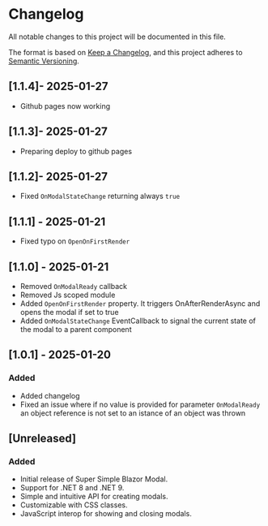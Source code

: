 # Changelog

All notable changes to this project will be documented in this file.

The format is based on [Keep a Changelog](https://keepachangelog.com/en/1.0.0/), and this project adheres to [Semantic Versioning](https://semver.org/spec/v2.0.0.html).

## [1.1.4]- 2025-01-27
- Github pages now working

## [1.1.3]- 2025-01-27
- Preparing deploy to github pages

## [1.1.2]- 2025-01-27
- Fixed `OnModalStateChange` returning always `true`

## [1.1.1] - 2025-01-21
- Fixed typo on `OpenOnFirstRender`

## [1.1.0] - 2025-01-21
- Removed `OnModalReady` callback
- Removed Js scoped module
- Added `OpenOnFirstRender` property. It triggers OnAfterRenderAsync and opens the modal if set to true
- Added `OnModalStateChange` EventCallback to signal the current state of the modal to a parent component

## [1.0.1] - 2025-01-20

### Added
- Added changelog
- Fixed an issue where if no value is provided for parameter `OnModalReady` an object reference is not set to an istance of an object was thrown

## [Unreleased]

### Added
- Initial release of Super Simple Blazor Modal.
- Support for .NET 8 and .NET 9.
- Simple and intuitive API for creating modals.
- Customizable with CSS classes.
- JavaScript interop for showing and closing modals.